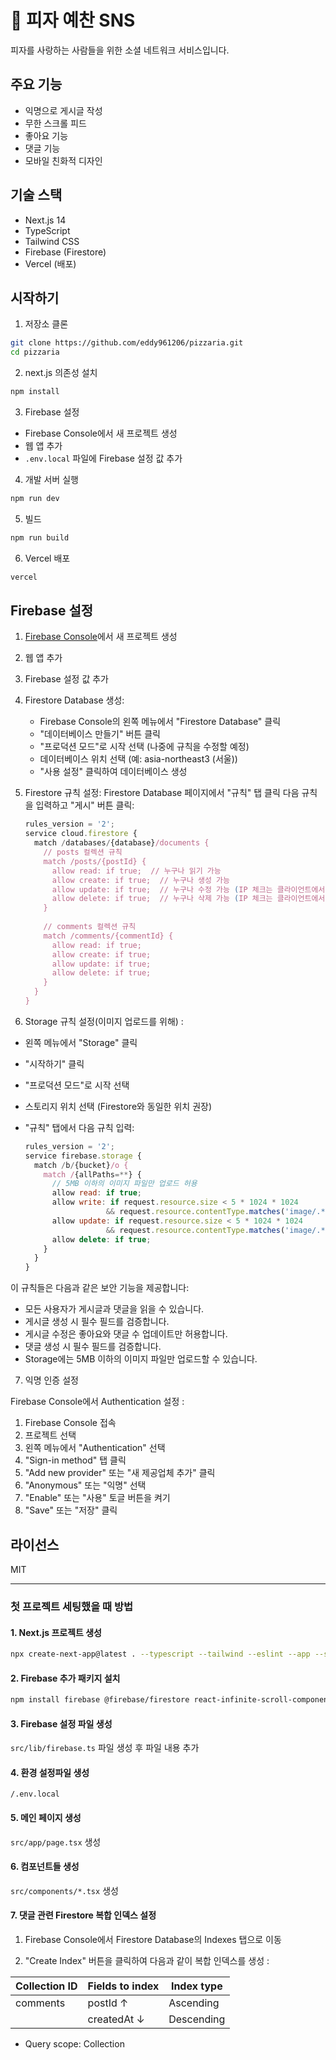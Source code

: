 # 🍕 피자 예찬 SNS

피자를 사랑하는 사람들을 위한 소셜 네트워크 서비스입니다.

## 주요 기능

- 익명으로 게시글 작성
- 무한 스크롤 피드
- 좋아요 기능
- 댓글 기능
- 모바일 친화적 디자인

## 기술 스택

- Next.js 14
- TypeScript
- Tailwind CSS
- Firebase (Firestore)
- Vercel (배포)

## 시작하기

1. 저장소 클론
```bash
git clone https://github.com/eddy961206/pizzaria.git
cd pizzaria
```

2. next.js 의존성 설치
```bash
npm install
```

3. Firebase 설정
- Firebase Console에서 새 프로젝트 생성
- 웹 앱 추가
- `.env.local` 파일에 Firebase 설정 값 추가

4. 개발 서버 실행
```bash
npm run dev
```

5. 빌드
```bash
npm run build
```

6. Vercel 배포
```bash
vercel
```

## Firebase 설정

1. [Firebase Console](https://console.firebase.google.com/)에서 새 프로젝트 생성
2. 웹 앱 추가
3. Firebase 설정 값 추가
4. Firestore Database 생성:
    *  Firebase Console의 왼쪽 메뉴에서 "Firestore Database" 클릭
    *  "데이터베이스 만들기" 버튼 클릭
    *  "프로덕션 모드"로 시작 선택 (나중에 규칙을 수정할 예정)
    *  데이터베이스 위치 선택 (예: asia-northeast3 (서울))
    *  "사용 설정" 클릭하여 데이터베이스 생성
5. Firestore 규칙 설정:
Firestore Database 페이지에서 "규칙" 탭 클릭
다음 규칙을 입력하고 "게시" 버튼 클릭:

      ```javascript
      rules_version = '2';
      service cloud.firestore {
        match /databases/{database}/documents {
          // posts 컬렉션 규칙
          match /posts/{postId} {
            allow read: if true;  // 누구나 읽기 가능
            allow create: if true;  // 누구나 생성 가능
            allow update: if true;  // 누구나 수정 가능 (IP 체크는 클라이언트에서)
            allow delete: if true;  // 누구나 삭제 가능 (IP 체크는 클라이언트에서)
          }
          
          // comments 컬렉션 규칙
          match /comments/{commentId} {
            allow read: if true;
            allow create: if true;
            allow update: if true;
            allow delete: if true;
          }
        }
      }
      ```

6. Storage 규칙 설정(이미지 업로드를 위해) :
* 왼쪽 메뉴에서 "Storage" 클릭
* "시작하기" 클릭
* "프로덕션 모드"로 시작 선택
* 스토리지 위치 선택 (Firestore와 동일한 위치 권장)
* "규칙" 탭에서 다음 규칙 입력:

    ```javascript
    rules_version = '2';
    service firebase.storage {
      match /b/{bucket}/o {
        match /{allPaths=**} {
          // 5MB 이하의 이미지 파일만 업로드 허용
          allow read: if true;
          allow write: if request.resource.size < 5 * 1024 * 1024
                      && request.resource.contentType.matches('image/.*');
          allow update: if request.resource.size < 5 * 1024 * 1024
                      && request.resource.contentType.matches('image/.*');
          allow delete: if true;            
        }
      }
    }
    ```

이 규칙들은 다음과 같은 보안 기능을 제공합니다:

- 모든 사용자가 게시글과 댓글을 읽을 수 있습니다.
- 게시글 생성 시 필수 필드를 검증합니다.
- 게시글 수정은 좋아요와 댓글 수 업데이트만 허용합니다.
- 댓글 생성 시 필수 필드를 검증합니다.
- Storage에는 5MB 이하의 이미지 파일만 업로드할 수 있습니다.

7. 익명 인증 설정

Firebase Console에서 Authentication 설정 :

1. Firebase Console 접속
2. 프로젝트 선택 
3. 왼쪽 메뉴에서 "Authentication" 선택
4. "Sign-in method" 탭 클릭
5. "Add new provider" 또는 "새 제공업체 추가" 클릭
6. "Anonymous" 또는 "익명" 선택
7. "Enable" 또는 "사용" 토글 버튼을 켜기
8. "Save" 또는 "저장" 클릭


## 라이선스

MIT

---

### 첫 프로젝트 세팅했을 때 방법

#### 1. Next.js 프로젝트 생성

```bash
npx create-next-app@latest . --typescript --tailwind --eslint --app --src-dir --import-alias @/*
```
#### 2. Firebase 추가 패키지 설치

```bash
npm install firebase @firebase/firestore react-infinite-scroll-component react-icons date-fns
```

#### 3. Firebase 설정 파일 생성

`src/lib/firebase.ts` 파일 생성 후 파일 내용 추가

#### 4. 환경 설정파일 생성

`/.env.local`

#### 5. 메인 페이지 생성

`src/app/page.tsx` 생성

#### 6. 컴포넌트들 생성

`src/components/*.tsx` 생성


#### 7. 댓글 관련 Firestore 복합 인덱스 설정

1. Firebase Console에서 Firestore Database의 Indexes 탭으로 이동

2. "Create Index" 버튼을 클릭하여 다음과 같이 복합 인덱스를 생성 :

| Collection ID | Fields to index | Index type |
|--------------|-----------------|------------|
| comments     | postId ↑        | Ascending  |
|              | createdAt ↓     | Descending |

- Query scope: Collection


